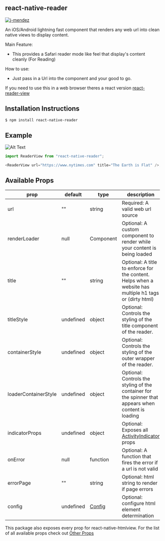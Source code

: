 ## react-native-reader

[![j-mendez](https://circleci.com/gh/j-mendez/react-native-reader.svg?style=svg)](https://circleci.com/gh/j-mendez/react-native-reader)

An iOS/Android lightning fast component that renders any web url into clean native views to display content.

Main Feature:

- This provides a Safari reader mode like feel that display's content cleanly (For Reading)

How to use:

- Just pass in a Url into the component and your good to go.

If you need to use this in a web browser theres a react version [react-reader-view](https://github.com/A11yWatch/react-reader)

## Installation Instructions

```bash
$ npm install react-native-reader
```

## Example

![Alt Text](https://i.imgur.com/WeROrao.gif)

```typescript
import ReaderView from "react-native-reader";

<ReaderView url="https://www.nytimes.com" title="The Earth is Flat" />;
```

## Available Props

| prop                 | default   | type                                                                                   | description                                                                                                     |
| -------------------- | --------- | -------------------------------------------------------------------------------------- | --------------------------------------------------------------------------------------------------------------- |
| url                  | ""        | string                                                                                 | Required: A valid web url source                                                                                |
| renderLoader         | null      | Component                                                                              | Optional: A custom component to render while your content is being loaded                                       |
| title                | ""        | string                                                                                 | Optional: A title to enforce for the content. Helps when a website has multiple h1 tags or (dirty html)         |
| titleStyle           | undefined | object                                                                                 | Optional: Controls the styling of the title component of the reader.                                            |
| containerStyle       | undefined | object                                                                                 | Optional: Controls the styling of the outer wrapper of the reader.                                              |
| loaderContainerStyle | undefined | object                                                                                 | Optional: Controls the styling of the container for the spinner that appears when content is loading            |
| indicatorProps       | undefined | object                                                                                 | Optional: Exposes all [ActivityIndicator](https://facebook.github.io/react-native/docs/activityindicator) props |
| onError              | null      | function                                                                               | Optional: A function that fires the error if a url is not valid                                                 |
| errorPage            | ""        | string                                                                                 | Optional: html string to render if page errors                                                                  |
| config               | undefined | [Config](https://github.com/A11yWatch/clean-html-js/blob/master/src/clean-html.ts#L23) | Optional: configure html element determination                                                                  |

This package also exposes every prop for react-native-htmlview. For the list of all available props check out [Other Props](https://github.com/jsdf/react-native-htmlview)
